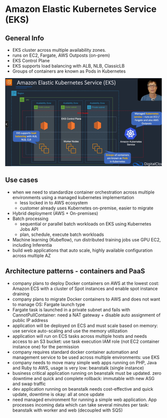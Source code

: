 # Amazon Elastic Kubernetes Service (EKS)

## General Info
* EKS cluster across multiple availability zones.
* runs on EC2, Fargate, AWS Outposts (on-prem)
* EKS Control Plane
* EKS supports load balancing with ALB, NLB, ClassicLB
* Groups of containers are known as Pods in Kubernetes

![eks](./eks.png)

## Use cases
* when we need to standardize container orchestration across multiple environments using a managed kubernetes implementation
  * less locked in to AWS ecosystem
  * customer already uses Kubernetes on-premise, easier to migrate
* Hybrid deployment (AWS + On-premises)
* Batch processing
  * sequential or parallel batch workloads on EKS using Kubernetes Jobs API
  * plan, schedule, execute batch workloads
* Machine learning (Kubeflow), run distributed training jobs use GPU EC2, including Inferentia
* build web applications that auto scale, highly available configuration across multiple AZ

## Architecture patterns - containers and PaaS
* company plans to deploy Docker containers on AWS at the lowest cost: Amazon ECS with a cluster of Spot instances and enable spot instance draining
* company plans to migrate Docker containers to AWS and does not want to manage OS: Fargate launch type
* Fargate task is launched in a private subnet and fails with CannotPullContainer: need a NAT gateway + disable auto assignment of public IP address
* application will be deployed on ECS and must scale based on memory: use service auto-scaling and use the memory utilization
* application will run on ECS tasks across multiple hosts and needs access to an S3 bucket: use task execution IAM role (not EC2 container instance one) for the permission
* company requires standard docker container automation and management service to be used across multiple environments: use EKS
* company needs to move many simple web apps running on PHP, Java and Ruby to AWS, usage is very low: beanstalk (single instance)
* business critical application running on beanstalk must be updated. zero downtime and quick and complete rollback: immutable with new ASG and swap traffic
* dev application running on beanstalk needs cost-effective and quick update, downtime is okay: all at once update
* need managed environment for running a simple web application. App processes incoming data which can take several minutes per task: beanstalk with worker and web (decoupled with SQS)

